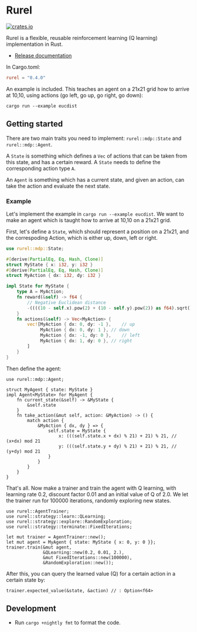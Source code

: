 # Rurel

[![crates.io](https://img.shields.io/crates/v/rurel.svg)](https://crates.io/crates/rurel)

Rurel is a flexible, reusable reinforcement learning (Q learning) implementation in Rust.

* [Release documentation](https://docs.rs/rurel)

In Cargo.toml:
```toml
rurel = "0.4.0"
```


An example is included. This teaches an agent on a 21x21 grid how to arrive at 10,10, using actions (go left, go up, go right, go down):
```console
cargo run --example eucdist
```

## Getting started
There are two main traits you need to implement: `rurel::mdp::State` and `rurel::mdp::Agent`.

A `State` is something which defines a `Vec` of actions that can be taken from this state, and has a certain reward. A `State` needs to define the corresponding action type `A`.

An `Agent` is something which has a current state, and given an action, can take the action and evaluate the next state.

### Example

Let's implement the example in `cargo run --example eucdist`. We want to make an agent which is taught how to arrive at 10,10 on a 21x21 grid.

First, let's define a `State`, which should represent a position on a 21x21, and the correspoding Action, which is either up, down, left or right.

```rust
use rurel::mdp::State;

#[derive(PartialEq, Eq, Hash, Clone)]
struct MyState { x: i32, y: i32 }
#[derive(PartialEq, Eq, Hash, Clone)]
struct MyAction { dx: i32, dy: i32 }

impl State for MyState {
	type A = MyAction;
	fn reward(&self) -> f64 {
		// Negative Euclidean distance
		-((((10 - self.x).pow(2) + (10 - self.y).pow(2)) as f64).sqrt())
	}
	fn actions(&self) -> Vec<MyAction> {
		vec![MyAction { dx: 0, dy: -1 },	// up
			 MyAction { dx: 0, dy: 1 },	// down
			 MyAction { dx: -1, dy: 0 },	// left
			 MyAction { dx: 1, dy: 0 },	// right
		]
	}
}
```

Then define the agent:

```rust, ignore
use rurel::mdp::Agent;

struct MyAgent { state: MyState }
impl Agent<MyState> for MyAgent {
	fn current_state(&self) -> &MyState {
		&self.state
	}
	fn take_action(&mut self, action: &MyAction) -> () {
		match action {
			&MyAction { dx, dy } => {
				self.state = MyState {
					x: (((self.state.x + dx) % 21) + 21) % 21, // (x+dx) mod 21
					y: (((self.state.y + dy) % 21) + 21) % 21, // (y+dy) mod 21
				}
			}
		}
	}
}
```

That's all. Now make a trainer and train the agent with Q learning, with learning rate 0.2, discount factor 0.01 and an initial value of Q of 2.0. We let the trainer run for 100000 iterations, randomly exploring new states.

```rust, ignore
use rurel::AgentTrainer;
use rurel::strategy::learn::QLearning;
use rurel::strategy::explore::RandomExploration;
use rurel::strategy::terminate::FixedIterations;

let mut trainer = AgentTrainer::new();
let mut agent = MyAgent { state: MyState { x: 0, y: 0 }};
trainer.train(&mut agent,
              &QLearning::new(0.2, 0.01, 2.),
              &mut FixedIterations::new(100000),
              &RandomExploration::new());
```

After this, you can query the learned value (Q) for a certain action in a certain state by:

```rust, ignore
trainer.expected_value(&state, &action) // : Option<f64>
```

## Development
* Run `cargo +nightly fmt` to format the code.
